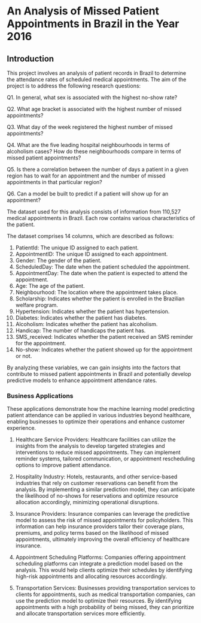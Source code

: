 # An Analysis of Missed Patient Appointments in Brazil in the Year 2016

## Introduction

This project involves an analysis of patient records in Brazil to determine the attendance rates of scheduled medical appointments. The aim of the project is to address the following research questions:

Q1. In general, what sex is associated with the highest no-show rate?

Q2. What age bracket is associated with the highest number of missed appointments?

Q3. What day of the week registered the highest number of missed appointments?

Q4. What are the five leading hospital neighbourhoods in terms of alcoholism cases? How do these neighbourhoods compare in terms of missed patient appointments?

Q5. Is there a correlation between the number of days a patient in a given region has to wait for an appointment and the number of missed appointments in that particular region?

Q6. Can a model be built to predict if a patient will show up for an appointment?

The dataset used for this analysis consists of information from 110,527 medical appointments in Brazil. Each row contains various characteristics of the patient.

The dataset comprises 14 columns, which are described as follows:

1. PatientId: The unique ID assigned to each patient.
2. AppointmentID: The unique ID assigned to each appointment.
3. Gender: The gender of the patient.
4. ScheduledDay: The date when the patient scheduled the appointment.
5. AppointmentDay: The date when the patient is expected to attend the appointment.
6. Age: The age of the patient.
7. Neighbourhood: The location where the appointment takes place.
8. Scholarship: Indicates whether the patient is enrolled in the Brazilian welfare program.
9. Hypertension: Indicates whether the patient has hypertension.
10. Diabetes: Indicates whether the patient has diabetes.
11. Alcoholism: Indicates whether the patient has alcoholism.
12. Handicap: The number of handicaps the patient has.
13. SMS_received: Indicates whether the patient received an SMS reminder for the appointment.
14. No-show: Indicates whether the patient showed up for the appointment or not.

By analyzing these variables, we can gain insights into the factors that contribute to missed patient appointments in Brazil and potentially develop predictive models to enhance appointment attendance rates.

### Business Applications

These applications demonstrate how the machine learning model predicting patient attendance can be applied in various industries beyond healthcare, enabling businesses to optimize their operations and enhance customer experience.

1. Healthcare Service Providers: Healthcare facilities can utilize the insights from the analysis to develop targeted strategies and interventions to reduce missed appointments. They can implement reminder systems, tailored communication, or appointment rescheduling options to improve patient attendance.

2. Hospitality Industry: Hotels, restaurants, and other service-based industries that rely on customer reservations can benefit from the analysis. By implementing a similar prediction model, they can anticipate the likelihood of no-shows for reservations and optimize resource allocation accordingly, minimizing operational disruptions.

3. Insurance Providers: Insurance companies can leverage the predictive model to assess the risk of missed appointments for policyholders. This information can help insurance providers tailor their coverage plans, premiums, and policy terms based on the likelihood of missed appointments, ultimately improving the overall efficiency of healthcare insurance.

4. Appointment Scheduling Platforms: Companies offering appointment scheduling platforms can integrate a prediction model based on the analysis. This would help clients optimize their schedules by identifying high-risk appointments and allocating resources accordingly.

5. Transportation Services: Businesses providing transportation services to clients for appointments, such as medical transportation companies, can use the prediction model to optimize their resources. By identifying appointments with a high probability of being missed, they can prioritize and allocate transportation services more efficiently.


